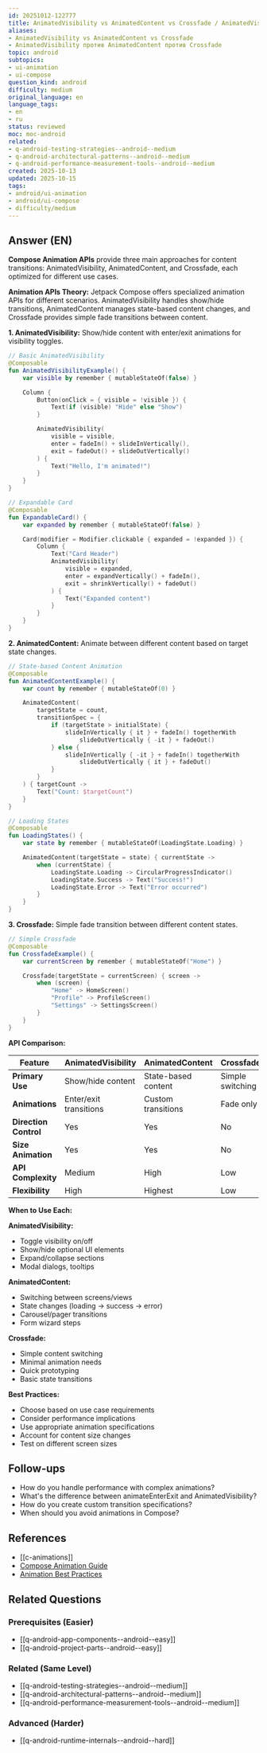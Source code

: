 ```yaml
---
id: 20251012-122777
title: AnimatedVisibility vs AnimatedContent vs Crossfade / AnimatedVisibility против
aliases:
- AnimatedVisibility vs AnimatedContent vs Crossfade
- AnimatedVisibility против AnimatedContent против Crossfade
topic: android
subtopics:
- ui-animation
- ui-compose
question_kind: android
difficulty: medium
original_language: en
language_tags:
- en
- ru
status: reviewed
moc: moc-android
related:
- q-android-testing-strategies--android--medium
- q-android-architectural-patterns--android--medium
- q-android-performance-measurement-tools--android--medium
created: 2025-10-13
updated: 2025-10-15
tags:
- android/ui-animation
- android/ui-compose
- difficulty/medium
---
```


## Answer (EN)
**Compose Animation APIs** provide three main approaches for content transitions: AnimatedVisibility, AnimatedContent, and Crossfade, each optimized for different use cases.

**Animation APIs Theory:**
Jetpack Compose offers specialized animation APIs for different scenarios. AnimatedVisibility handles show/hide transitions, AnimatedContent manages state-based content changes, and Crossfade provides simple fade transitions between content.

**1. AnimatedVisibility:**
Show/hide content with enter/exit animations for visibility toggles.

```kotlin
// Basic AnimatedVisibility
@Composable
fun AnimatedVisibilityExample() {
    var visible by remember { mutableStateOf(false) }

    Column {
        Button(onClick = { visible = !visible }) {
            Text(if (visible) "Hide" else "Show")
        }

        AnimatedVisibility(
            visible = visible,
            enter = fadeIn() + slideInVertically(),
            exit = fadeOut() + slideOutVertically()
        ) {
            Text("Hello, I'm animated!")
        }
    }
}

// Expandable Card
@Composable
fun ExpandableCard() {
    var expanded by remember { mutableStateOf(false) }

    Card(modifier = Modifier.clickable { expanded = !expanded }) {
        Column {
            Text("Card Header")
            AnimatedVisibility(
                visible = expanded,
                enter = expandVertically() + fadeIn(),
                exit = shrinkVertically() + fadeOut()
            ) {
                Text("Expanded content")
            }
        }
    }
}
```

**2. AnimatedContent:**
Animate between different content based on target state changes.

```kotlin
// State-based Content Animation
@Composable
fun AnimatedContentExample() {
    var count by remember { mutableStateOf(0) }

    AnimatedContent(
        targetState = count,
        transitionSpec = {
            if (targetState > initialState) {
                slideInVertically { it } + fadeIn() togetherWith
                    slideOutVertically { -it } + fadeOut()
            } else {
                slideInVertically { -it } + fadeIn() togetherWith
                    slideOutVertically { it } + fadeOut()
            }
        }
    ) { targetCount ->
        Text("Count: $targetCount")
    }
}

// Loading States
@Composable
fun LoadingStates() {
    var state by remember { mutableStateOf(LoadingState.Loading) }

    AnimatedContent(targetState = state) { currentState ->
        when (currentState) {
            LoadingState.Loading -> CircularProgressIndicator()
            LoadingState.Success -> Text("Success!")
            LoadingState.Error -> Text("Error occurred")
        }
    }
}
```

**3. Crossfade:**
Simple fade transition between different content states.

```kotlin
// Simple Crossfade
@Composable
fun CrossfadeExample() {
    var currentScreen by remember { mutableStateOf("Home") }

    Crossfade(targetState = currentScreen) { screen ->
        when (screen) {
            "Home" -> HomeScreen()
            "Profile" -> ProfileScreen()
            "Settings" -> SettingsScreen()
        }
    }
}
```

**API Comparison:**

| Feature | AnimatedVisibility | AnimatedContent | Crossfade |
|---------|-------------------|-----------------|-----------|
| **Primary Use** | Show/hide content | State-based content | Simple switching |
| **Animations** | Enter/exit transitions | Custom transitions | Fade only |
| **Direction Control** | Yes | Yes | No |
| **Size Animation** | Yes | Yes | No |
| **API Complexity** | Medium | High | Low |
| **Flexibility** | High | Highest | Low |

**When to Use Each:**

**AnimatedVisibility:**
- Toggle visibility on/off
- Show/hide optional UI elements
- Expand/collapse sections
- Modal dialogs, tooltips

**AnimatedContent:**
- Switching between screens/views
- State changes (loading → success → error)
- Carousel/pager transitions
- Form wizard steps

**Crossfade:**
- Simple content switching
- Minimal animation needs
- Quick prototyping
- Basic state transitions

**Best Practices:**
- Choose based on use case requirements
- Consider performance implications
- Use appropriate animation specifications
- Account for content size changes
- Test on different screen sizes

## Follow-ups

- How do you handle performance with complex animations?
- What's the difference between animateEnterExit and AnimatedVisibility?
- How do you create custom transition specifications?
- When should you avoid animations in Compose?

## References

- [[c-animations]]
- [Compose Animation Guide](https://developer.android.com/jetpack/compose/animation)
- [Animation Best Practices](https://developer.android.com/jetpack/compose/animation/best-practices)

## Related Questions

### Prerequisites (Easier)
- [[q-android-app-components--android--easy]]
- [[q-android-project-parts--android--easy]]

### Related (Same Level)
- [[q-android-testing-strategies--android--medium]]
- [[q-android-architectural-patterns--android--medium]]
- [[q-android-performance-measurement-tools--android--medium]]

### Advanced (Harder)
- [[q-android-runtime-internals--android--hard]]